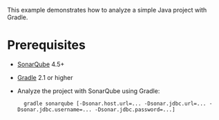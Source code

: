 This example demonstrates how to analyze a simple Java project with Gradle.

Prerequisites
=============
* [SonarQube](http://www.sonarqube.org/downloads/) 4.5+
* [Gradle](http://www.gradle.org/) 2.1 or higher


* Analyze the project with SonarQube using Gradle:

        gradle sonarqube [-Dsonar.host.url=... -Dsonar.jdbc.url=... -Dsonar.jdbc.username=... -Dsonar.jdbc.password=...]
